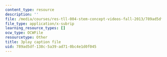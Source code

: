 ```yaml
---
content_type: resource
description: ''
file: /media/courses/res-tll-004-stem-concept-videos-fall-2013/789ad5df138c5a39ad710bc4e1d0f045_aT-gcunlFJg.vtt
file_type: application/x-subrip
learning_resource_types: []
ocw_type: OCWFile
resourcetype: Other
title: 3play caption file
uid: 789ad5df-138c-5a39-ad71-0bc4e1d0f045
---
```

